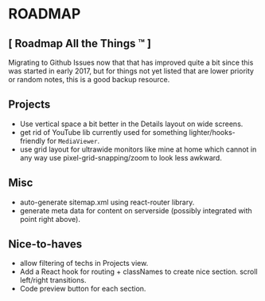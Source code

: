 # ROADMAP #
## [ Roadmap All the Things ™ ] ##

Migrating to Github Issues now that that has improved quite a bit since this was started in early 2017, but for things not yet listed that are lower priority or random notes, this is a good backup resource.

## Projects
- Use vertical space a bit better in the Details layout on wide screens.
- get rid of YouTube lib currently used for something lighter/hooks-friendly for `MediaViewer`.
- use grid layout for ultrawide monitors like mine at home which cannot in any way use pixel-grid-snapping/zoom to look less awkward.

## Misc
- auto-generate sitemap.xml using react-router library.
- generate meta data for content on serverside (possibly integrated with point right above).

## Nice-to-haves

- allow filtering of techs in Projects view.
- Add a React hook for routing + classNames to create nice section.
scroll left/right transitions.
- Code preview button for each section.
